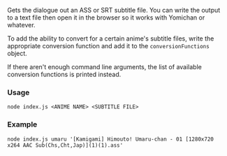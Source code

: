Gets the dialogue out an ASS or SRT subtitle file. You can write the output
to a text file then open it in the browser so it works with Yomichan or
whatever.

To add the ability to convert for a certain anime's subtitle files, write the
appropriate conversion function and add it to the `conversionFunctions` object.

If there aren't enough command line arguments, the list of available
conversion functions is printed instead.


### Usage

```
node index.js <ANIME NAME> <SUBTITLE FILE>
```


### Example

```
node index.js umaru '[Kamigami] Himouto! Umaru-chan - 01 [1280x720 x264 AAC Sub(Chs,Cht,Jap)](1)(1).ass'
```
